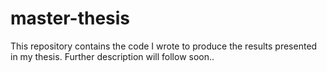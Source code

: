 # master-thesis
This repository contains the code I wrote to produce the results presented in my thesis. Further description will follow soon..
